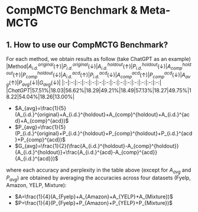 # CompMCTG Benchmark \& Meta-MCTG
## 1. How to use our CompMCTG Benchmark?
For each method, we obtain results as follow (take ChatGPT as an example)
|Method|$A_{i.d.}^{original}(\uparrow)$|$P_{i.d.}^{original}(\downarrow)$|$A_{i.d.}^{holdout}(\uparrow)$|$P_{i.d.}^{holdout}(\downarrow)$|$A_{comp}^{holdout}(\uparrow)$|$P_{comp}^{holdout}(\downarrow)$|$A_{i.d.}^{acd}(\uparrow)$|$P_{i.d.}^{acd}(\downarrow)$|$A_{comp}^{acd}(\uparrow)$|$P_{comp}^{acd}(\downarrow)$|$A_{avg}(\uparrow)$|$P_{avg}(\downarrow)$|$G_{avg}(\downarrow)$|
|:-|:-:|:-:|:-:|:-:|:-:|:-:|:-:|:-:|:-:|:-:|:-:|:-:|:-:|
|_ChatGPT_|57.51%|18.03|56.62%|18.29|49.21%|18.49|57.13%|18.27|49.75%|18.22|54.04%|18.26|13.00%|

- $A_{avg}=\frac{1}{5}(A_{i.d.}^{original}+A_{i.d.}^{holdout}+A_{comp}^{holdout}+A_{i.d.}^{acd}+A_{comp}^{acd})$
- $P_{avg}=\frac{1}{5}(P_{i.d.}^{original}+P_{i.d.}^{holdout}+P_{comp}^{holdout}+P_{i.d.}^{acd}+P_{comp}^{acd})$
- $G_{avg}=\frac{1}{2}(\frac{A_{i.d.}^{holdout}-A_{comp}^{holdout}}{A_{i.d.}^{holdout}}+\frac{A_{i.d.}^{acd}-A_{comp}^{acd}}{A_{i.d.}^{acd}})$

where each accuracy and perplexity in the table above (except for $A_{avg}$ and $P_{avg}$) are obtained by averaging the accuracies across four datasets (Fyelp, Amazon, YELP, Mixture):
- $A=\frac{1}{4}(A_{Fyelp}+A_{Amazon}+A_{YELP}+A_{Mixture})$
- $P=\frac{1}{4}(P_{Fyelp}+P_{Amazon}+P_{YELP}+P_{Mixture})$
